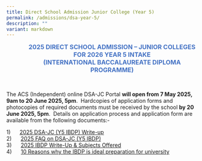 ```yaml
---
title: Direct School Admission Junior College (Year 5)
permalink: /admissions/dsa-year-5/
description: ""
variant: markdown
---
```

<p align="center" style="margin-left: 36.0pt; text-align: center;" class="x_MsoNormal"><strong><span style="font-size: 12.0pt; color: #4472c4;">2025 DIRECT SCHOOL ADMISSION – JUNIOR COLLEGES</span></strong><br>
<strong><span style="font-size: 12.0pt; color: #4472c4;">FOR 2026 YEAR 5 INTAKE</span></strong><br>
<strong><span style="font-size: 12.0pt; color: #4472c4;">(INTERNATIONAL BACCALAUREATE DIPLOMA PROGRAMME)</span></strong></p>

<p>
<br>
</p>



The ACS (Independent) online DSA-JC Portal **will open from 7 May 2025, 9am to 20 June 2025, 5pm**.&nbsp; Hardcopies of application forms and photocopies of required documents must be received by the school **by 20 June 2025, 5pm**.&nbsp; Details on application process and application form are available from the following documents:-

1)&nbsp;&nbsp;&nbsp;&nbsp;&nbsp; [2025 DSA-JC (Y5 IBDP) Write-up](/files/2025_DSA_JC__Y5__Write_up.pdf)<br>
2)&nbsp;&nbsp;&nbsp;&nbsp;&nbsp; [2025 FAQ on DSA-JC (Y5 IBDP)](files/2025_FAQ_on_DSA_JC__Y5_.pdf)<br>
3)&nbsp;&nbsp;&nbsp;&nbsp;&nbsp; [2025 IBDP Write-Up &amp; Subjects Offered](/files/2025_IBDP_Write_up_and_Subj_Offered.pdf)<br>
4)&nbsp;&nbsp;&nbsp;&nbsp;&nbsp; [10 Reasons why the IBDP is ideal preparation for university](/files/10_reasons_why_IBDP_is_ideal_preparation_for_university.pdf)<br>